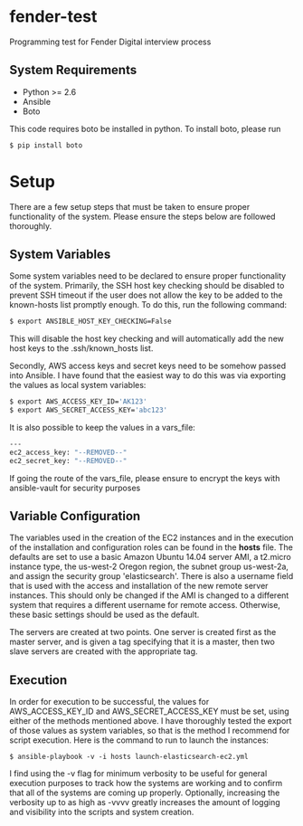 # fender-test
Programming test for Fender Digital interview process

## System Requirements
- Python >= 2.6
- Ansible
- Boto

This code requires boto be installed in python. To install boto, please run 
```sh
$ pip install boto
```

# Setup
There are a few setup steps that must be taken to ensure proper functionality
of the system. Please ensure the steps below are followed thoroughly.

## System Variables
Some system variables need to be declared to ensure proper functionality of the system.
Primarily, the SSH host key checking should be disabled to prevent SSH timeout if
the user does not allow the key to be added to the known-hosts list promptly enough.
To do this, run the following command:

```sh
$ export ANSIBLE_HOST_KEY_CHECKING=False
```
This will disable the host key checking and will automatically add the new host keys
to the .ssh/known_hosts list.

Secondly, AWS access keys and secret keys need to be somehow passed into Ansible.
I have found that the easiest way to do this was via exporting the values as local
system variables:
```sh
$ export AWS_ACCESS_KEY_ID='AK123'
$ export AWS_SECRET_ACCESS_KEY='abc123'
```
It is also possible to keep the values in a vars_file:
```sh
---
ec2_access_key: "--REMOVED--"
ec2_secret_key: "--REMOVED--"
```
If going the route of the vars_file, please ensure to encrypt the keys with ansible-vault
for security purposes

## Variable Configuration
The variables used in the creation of the EC2 instances and in the execution of the
installation and configuration roles can be found in the **hosts** file.  The defaults
are set to use a basic Amazon Ubuntu 14.04 server AMI, a t2.micro instance type, the
us-west-2 Oregon region, the subnet group us-west-2a, and assign the security group
'elasticsearch'.  There is also a username field that is used with the access and
installation of the new remote server instances.  This should only be changed if
the AMI is changed to a different system that requires a different username for 
remote access.  Otherwise, these basic settings should be used as the default.

The servers are created at two points.  One server is created first as the master server,
and is given a tag specifying that it is a master, then two slave servers are created with
the appropriate tag.

## Execution
In order for execution to be successful, the values for AWS_ACCESS_KEY_ID and
AWS_SECRET_ACCESS_KEY must be set, using either of the methods mentioned above.
I have thoroughly tested the export of those values as system variables, so that is
the method I recommend for script execution.  Here is the command to run to launch the
instances:
```ssh
$ ansible-playbook -v -i hosts launch-elasticsearch-ec2.yml
```
I find using the -v flag for minimum verbosity to be useful for general execution
purposes to track how the systems are working and to confirm that all of the systems
are coming up properly.  Optionally, increasing the verbosity up to as high as -vvvv
greatly increases the amount of logging and visibility into the scripts and system
creation.